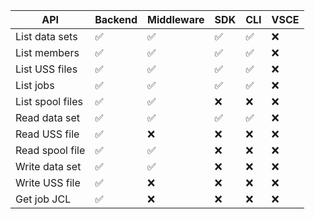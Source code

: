 | API              | Backend | Middleware | SDK | CLI | VSCE |
| ---------------- | ------- | ---------- | --- | --- | ---- |
| List data sets   | ✅      | ✅         | ✅  | ✅  | ❌   |
| List members     | ✅      | ✅         | ✅  | ✅  | ❌   |
| List USS files   | ✅      | ✅         | ✅  | ✅  | ❌   |
| List jobs        | ✅      | ✅         | ✅  | ✅  | ❌   |
| List spool files | ✅      | ✅         | ❌  | ❌  | ❌   |
| Read data set    | ✅      | ✅         | ✅  | ✅  | ❌   |
| Read USS file    | ✅      | ❌         | ❌  | ❌  | ❌   |
| Read spool file  | ✅      | ✅         | ❌  | ❌  | ❌   |
| Write data set   | ✅      | ✅         | ❌  | ❌  | ❌   |
| Write USS file   | ✅      | ❌         | ❌  | ❌  | ❌   |
| Get job JCL      | ✅      | ❌         | ❌  | ❌  | ❌   |
